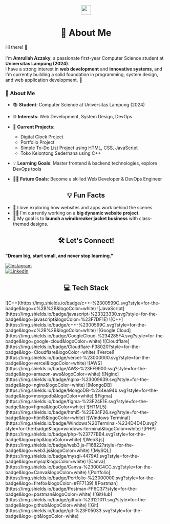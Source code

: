 <p align="center">
  <img src="https://media.giphy.com/media/hvRJCLFzcasrR4ia7z/giphy.gif" width="30px">
</p>

<h1 align="center">💫 About Me</h1>

Hi there! 👋<br><br>I'm **Amrullah Azzaky**, a passionate first-year Computer Science student at **Universitas Lampung (2024)**.  
I have a strong interest in **web development** and **innovative systems**, and I'm currently building a solid foundation in programming, system design, and web application development. 🚀  

### 🚀 About Me  

- 📚 **Student**: Computer Science at Universitas Lampung (2024)  
- 🌐 **Interests**: Web Development, System Design, DevOps  
- 📝 **Current Projects**:  
  - Digital Clock Project  
  - Portfolio Project  
  - Simple To-Do List Project using HTML, CSS, JavaScript  
  - Toko Kelontong Sederhana using C++  

- 💡 **Learning Goals**: Master frontend & backend technologies, explore DevOps tools  
- 👨‍💻 **Future Goals**: Become a skilled Web Developer & DevOps Engineer  

<h2 align="center">💡 Fun Facts</h2>

- 🌟 I love exploring how websites and apps work behind the scenes.  
- 👨‍💻 I'm currently working on a **big dynamic website project**.  
- 🚀 My goal is to **launch a windbreaker jacket business** with class-themed designs.  

<h2 align="center">🛠️ Let's Connect!</h2>

**"Dream big, start small, and never stop learning."**  

[![Instagram](https://img.shields.io/badge/Instagram-%23E4405F.svg?logo=Instagram&logoColor=white)](https://www.instagram.com/amr.ullah_azzaky/#)  
[![LinkedIn](https://img.shields.io/badge/LinkedIn-%230077B5.svg?logo=linkedin&logoColor=white)](https://www.linkedin.com/in/amrullah-azzaky-5b9685326/)  

<h2 align="center">💻 Tech Stack</h2>
![C++](https://img.shields.io/badge/c++-%2300599C.svg?style=for-the-badge&logo=c%2B%2B&logoColor=white) ![JavaScript](https://img.shields.io/badge/javascript-%23323330.svg?style=for-the-badge&logo=javascript&logoColor=%23F7DF1E) ![C++](https://img.shields.io/badge/c++-%2300599C.svg?style=for-the-badge&logo=c%2B%2B&logoColor=white) ![Google Cloud](https://img.shields.io/badge/GoogleCloud-%234285F4.svg?style=for-the-badge&logo=google-cloud&logoColor=white) ![Cloudflare](https://img.shields.io/badge/Cloudflare-F38020?style=for-the-badge&logo=Cloudflare&logoColor=white) ![Vercel](https://img.shields.io/badge/vercel-%23000000.svg?style=for-the-badge&logo=vercel&logoColor=white) ![AWS](https://img.shields.io/badge/AWS-%23FF9900.svg?style=for-the-badge&logo=amazon-aws&logoColor=white) ![Nginx](https://img.shields.io/badge/nginx-%23009639.svg?style=for-the-badge&logo=nginx&logoColor=white) ![MongoDB](https://img.shields.io/badge/MongoDB-%234ea94b.svg?style=for-the-badge&logo=mongodb&logoColor=white) ![Figma](https://img.shields.io/badge/figma-%23F24E1E.svg?style=for-the-badge&logo=figma&logoColor=white) ![HTML5](https://img.shields.io/badge/html5-%23E34F26.svg?style=for-the-badge&logo=html5&logoColor=white) ![Windows Terminal](https://img.shields.io/badge/Windows%20Terminal-%234D4D4D.svg?style=for-the-badge&logo=windows-terminal&logoColor=white) ![PHP](https://img.shields.io/badge/php-%23777BB4.svg?style=for-the-badge&logo=php&logoColor=white) ![Web3.js](https://img.shields.io/badge/web3.js-F16822?style=for-the-badge&logo=web3.js&logoColor=white) ![MySQL](https://img.shields.io/badge/mysql-4479A1.svg?style=for-the-badge&logo=mysql&logoColor=white) ![Canva](https://img.shields.io/badge/Canva-%2300C4CC.svg?style=for-the-badge&logo=Canva&logoColor=white) ![Portfolio](https://img.shields.io/badge/Portfolio-%23000000.svg?style=for-the-badge&logo=firefox&logoColor=#FF7139) ![Postman](https://img.shields.io/badge/Postman-FF6C37?style=for-the-badge&logo=postman&logoColor=white) ![GitHub](https://img.shields.io/badge/github-%23121011.svg?style=for-the-badge&logo=github&logoColor=white) ![Git](https://img.shields.io/badge/git-%23F05033.svg?style=for-the-badge&logo=git&logoColor=white)
